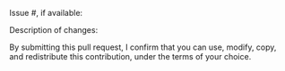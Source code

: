 Issue #, if available:

Description of changes:

By submitting this pull request, I confirm that you can use, modify, copy, and redistribute this contribution, under the terms of your choice.